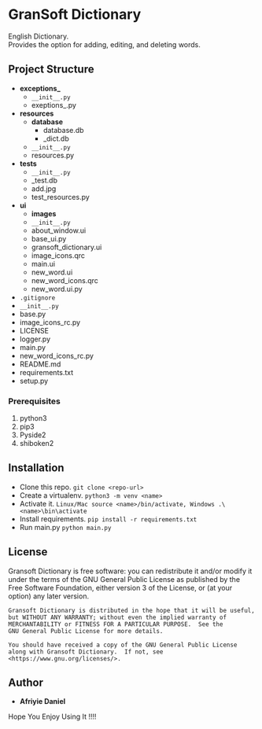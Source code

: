 # GranSoft Dictionary
English Dictionary.<br>
Provides the option for adding, editing, and deleting words. <br>

## Project Structure
- **exceptions_**
    - `__init__.py`
    - exeptions_.py
- **resources**
    - **database**
        - database.db
        - _dict.db
    - `__init__.py`
    - resources.py
- **tests**
    - `__init__.py`
    - _test.db
    - add.jpg
    - test_resources.py
- **ui**
    - **images**
    - `__init__.py`
    - about_window.ui
    - base_ui.py
    - gransoft_dictionary.ui
    - image_icons.qrc
    - main.ui
    - new_word.ui
    - new_word_icons.qrc
    - new_word.ui.py
- `.gitignore`
- `__init__.py`
- base.py
- image_icons_rc.py
- LICENSE
- logger.py
- main.py
- new_word_icons_rc.py
- README.md
- requirements.txt
- setup.py
    

### Prerequisites
1. python3 
2. pip3
3. Pyside2
4. shiboken2

## Installation
- Clone this repo. `git clone <repo-url>`
- Create a virtualenv. `python3 -m venv <name>`
- Activate it. `Linux/Mac source <name>/bin/activate, Windows .\<name>\bin\activate`
- Install requirements. `pip install -r requirements.txt`
- Run main.py `python main.py`

## License
Gransoft Dictionary is free software: you can redistribute it and/or modify
it under the terms of the GNU General Public License as published by
the Free Software Foundation, either version 3 of the License, or
(at your option) any later version.

    Gransoft Dictionary is distributed in the hope that it will be useful,
    but WITHOUT ANY WARRANTY; without even the implied warranty of
    MERCHANTABILITY or FITNESS FOR A PARTICULAR PURPOSE.  See the
    GNU General Public License for more details.
    
    You should have received a copy of the GNU General Public License
    along with Gransoft Dictionary.  If not, see <https://www.gnu.org/licenses/>.

## Author

* **Afriyie Daniel**

Hope You Enjoy Using It !!!!
